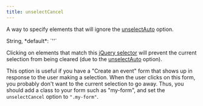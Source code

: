 ```yaml
---
title: unselectCancel
---
```


A way to specify elements that will ignore the [unselectAuto](unselectAuto) option.

<div class='spec' markdown='1'>
String, *default*: `''`
</div>

Clicking on elements that match this [jQuery selector](https://api.jquery.com/category/selectors/) will prevent the current selection from being cleared (due to the [unselectAuto](unselectAuto) option).

This option is useful if you have a "Create an event" form that shows up in response to the user making a selection. When the user clicks on this form, you probably don't want to the current selection to go away. Thus, you should add a class to your form such as "my-form", and set the `unselectCancel` option to `".my-form"`.
